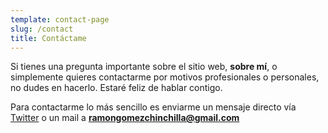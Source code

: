 ```yaml
---
template: contact-page
slug: /contact
title: Contáctame
---
```


Si tienes una pregunta importante sobre el sitio web, **sobre mí**, o simplemente quieres contactarme por motivos profesionales o personales, no dudes en hacerlo. Estaré feliz de hablar contigo.

Para contactarme lo más sencillo es enviarme un mensaje directo vía [Twitter](https://twitter.com/gomezramon_) o un mail a **ramongomezchinchilla@gmail.com**